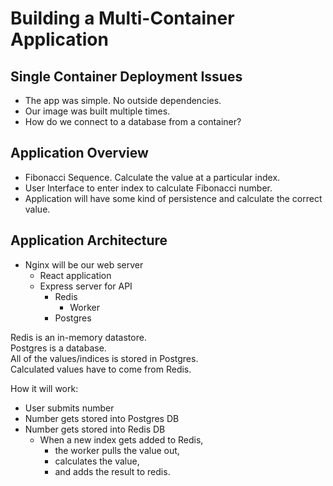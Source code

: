 # Building a Multi-Container Application

## Single Container Deployment Issues

* The app was simple. No outside dependencies.
* Our image was built multiple times.
* How do we connect to a database from a container?

## Application Overview

* Fibonacci Sequence. Calculate the value at a particular index.
* User Interface to enter index to calculate Fibonacci number.
* Application will have some kind of persistence and calculate the correct value.

## Application Architecture

* Nginx will be our web server
  * React application
  * Express server for API
    * Redis
      * Worker
    * Postgres

Redis is an in-memory datastore.    
Postgres is a database.  
All of the values/indices is stored in Postgres.    
Calculated values have to come from Redis.  

How it will work:  
* User submits number
* Number gets stored into Postgres DB
* Number gets stored into Redis DB
  * When a new index gets added to Redis, 
    * the worker pulls the value out, 
    * calculates the value, 
    * and adds the result to redis.
